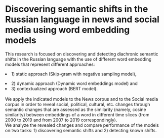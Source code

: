 # Discovering semantic shifts in the Russian language in news and social media using word embedding models

This research is focused on discovering and detecting diachronic semantic shifts in the Russian language with the use of different word embedding models that represent different approaches: 
<l><li>1) static approach (Skip-gram with negative sampling model),</li>
  <li>2) dynamic approach (Dynamic word embeddings model) and </li> 
  <li>3) contextualized approach (BERT model).</li></l> <br>
We apply the indicated models to the News corpus and to the Social media corpus in order to reveal social, political, cultural, etc. changes through semantic changes that are assessed as the similarity (namely, cosine similarity) between embeddings of a word in different time slices (from 2000 to 2019 and from 2007 to 2019 correspondingly).<br>
We analyze the revealed changes and compare performance of the models on two tasks: 1) discovering semantic shifts and 2) detecting known shifts.<br>

